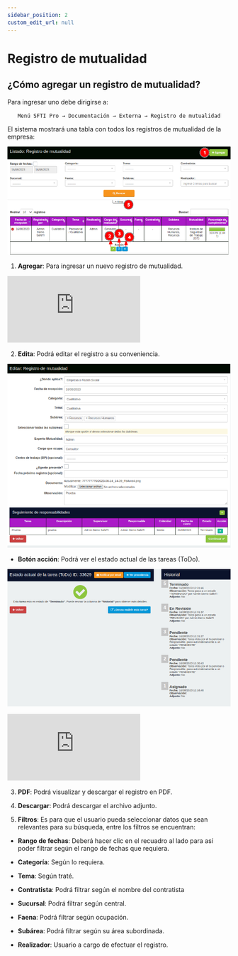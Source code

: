 ```yaml
---
sidebar_position: 2
custom_edit_url: null
---
```

# Registro de mutualidad
## ¿Cómo agregar un registro de mutualidad?
Para ingresar uno debe dirigirse a:

<div align="center">

```bash
Menú SFTI Pro → Documentación → Externa → Registro de mutualidad
```
</div>

El sistema mostrará una tabla con todos los registros de mutualidad de la empresa:

<div align="center">

![Inicio](/img/img_manual/img_documentacion/2023-08-16_12-44.png)
</div>
  

1. **Agregar**: Para ingresar un nuevo registro de mutualidad.

<div class="video-responsive">

<iframe src="https://www.youtube.com/embed/K89vAT3daaU/?rel=0" title="YouTube video player" frameborder="0" allow="accelerometer; autoplay; clipboard-write; encrypted-media; gyroscope; picture-in-picture; web-share" allowfullscreen></iframe>

</div>

2. **Edita**: Podrá editar el registro a su conveniencia.

<div align="center">

![Inicio](/img/img_manual/img_documentacion/2023-08-16_12-46.png)

</div>

* **Botón acción**: Podrá ver el estado actual de las tareas (ToDo).

<div align="center">

![Inicio](/img/img_manual/img_documentacion/2023-08-16_12-48.png)

</div>


<div class="video-responsive">

<iframe src="https://www.youtube.com/embed/kFDbj2gvDQc/?rel=0" title="YouTube video player" frameborder="0" allow="accelerometer; autoplay; clipboard-write; encrypted-media; gyroscope; picture-in-picture; web-share" allowfullscreen></iframe>

</div>


3. **PDF**: Podrá visualizar y descargar el registro en PDF.

4. **Descargar**: Podrá descargar el archivo adjunto.

5. **Filtros**: Es para que el usuario pueda seleccionar datos que sean relevantes para su búsqueda, entre los filtros se encuentran:

* **Rango de fechas**: Deberá hacer clic en el recuadro al lado para así poder filtrar según el rango de fechas que requiera.

* **Categoría**: Según lo requiera.

* **Tema**: Según traté.

* **Contratista**: Podrá filtrar según el nombre del contratista

* **Sucursal**: Podrá filtrar según central.

* **Faena**: Podrá filtrar según ocupación.

* **Subárea**: Podrá filtrar según su área subordinada.

* **Realizador**: Usuario a cargo de efectuar el registro.